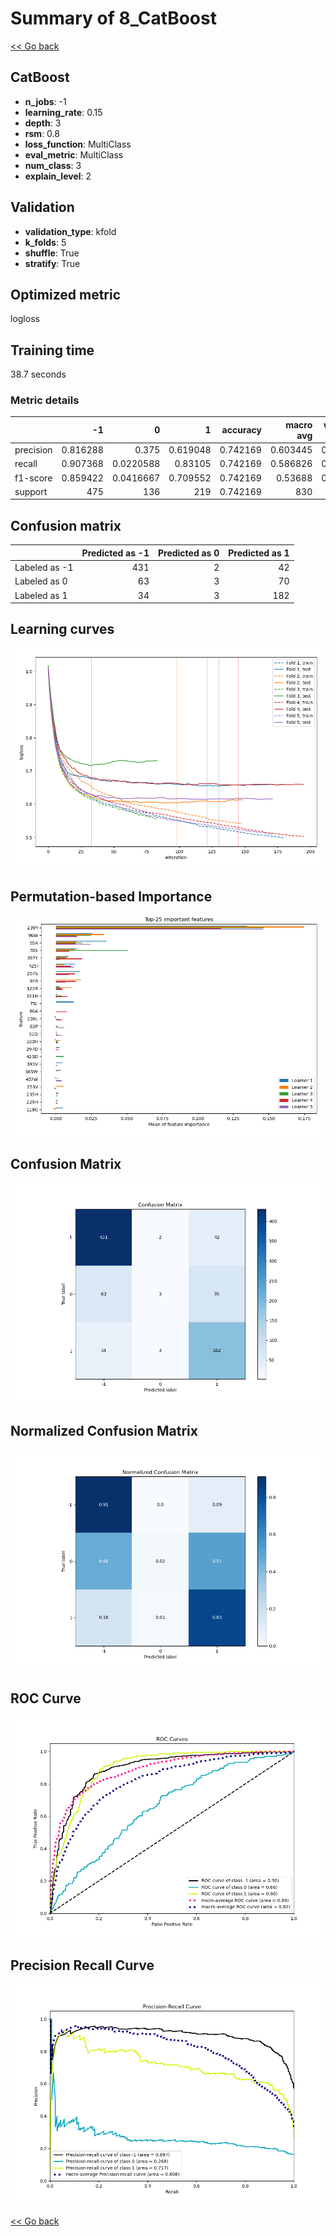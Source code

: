 # Summary of 8_CatBoost

[<< Go back](../README.md)


## CatBoost
- **n_jobs**: -1
- **learning_rate**: 0.15
- **depth**: 3
- **rsm**: 0.8
- **loss_function**: MultiClass
- **eval_metric**: MultiClass
- **num_class**: 3
- **explain_level**: 2

## Validation
 - **validation_type**: kfold
 - **k_folds**: 5
 - **shuffle**: True
 - **stratify**: True

## Optimized metric
logloss

## Training time

38.7 seconds

### Metric details
|           |         -1 |           0 |          1 |   accuracy |   macro avg |   weighted avg |   logloss |
|:----------|-----------:|------------:|-----------:|-----------:|------------:|---------------:|----------:|
| precision |   0.816288 |   0.375     |   0.619048 |   0.742169 |    0.603445 |       0.691938 |   0.64949 |
| recall    |   0.907368 |   0.0220588 |   0.83105  |   0.742169 |    0.586826 |       0.742169 |   0.64949 |
| f1-score  |   0.859422 |   0.0416667 |   0.709552 |   0.742169 |    0.53688  |       0.685884 |   0.64949 |
| support   | 475        | 136         | 219        |   0.742169 |  830        |     830        |   0.64949 |


## Confusion matrix
|               |   Predicted as -1 |   Predicted as 0 |   Predicted as 1 |
|:--------------|------------------:|-----------------:|-----------------:|
| Labeled as -1 |               431 |                2 |               42 |
| Labeled as 0  |                63 |                3 |               70 |
| Labeled as 1  |                34 |                3 |              182 |

## Learning curves
![Learning curves](learning_curves.png)

## Permutation-based Importance
![Permutation-based Importance](permutation_importance.png)
## Confusion Matrix

![Confusion Matrix](confusion_matrix.png)


## Normalized Confusion Matrix

![Normalized Confusion Matrix](confusion_matrix_normalized.png)


## ROC Curve

![ROC Curve](roc_curve.png)


## Precision Recall Curve

![Precision Recall Curve](precision_recall_curve.png)



[<< Go back](../README.md)
